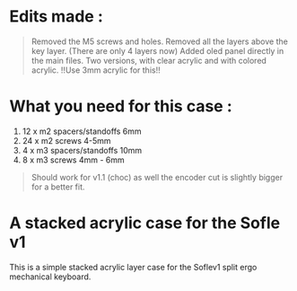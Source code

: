 # Edits made :
>Removed the M5 screws and holes.
>Removed all the layers above the key layer. (There are only 4 layers now)
>Added oled panel directly in the main files.
>Two versions, with clear acrylic and with colored acrylic.
>!!Use 3mm acrylic for this!!
# What you need for this case :
1. 12 x m2 spacers/standoffs 6mm
2. 24 x m2 screws 4-5mm
3. 4 x m3 spacers/standoffs 10mm
4. 8 x m3 screws 4mm - 6mm

>Should work for v1.1 (choc) as well the encoder cut is slightly bigger for a better fit.
# A stacked acrylic case for the Sofle v1
 
 This is a simple stacked acrylic layer case for the Soflev1 split ergo mechanical keyboard.

 
